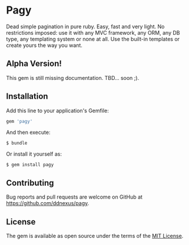 # Pagy

Dead simple pagination in pure ruby. Easy, fast and very light. No restrictions imposed: use it with any MVC framework, any ORM, any DB type, any templating system or none at all. Use the built-in templates or create yours the way you want.

## Alpha Version!

This gem is still missing documentation. TBD... soon ;).

## Installation

Add this line to your application's Gemfile:

```ruby
gem 'pagy'
```

And then execute:

    $ bundle

Or install it yourself as:

    $ gem install pagy

## Contributing

Bug reports and pull requests are welcome on GitHub at https://github.com/ddnexus/pagy.

## License

The gem is available as open source under the terms of the [MIT License](https://opensource.org/licenses/MIT).
